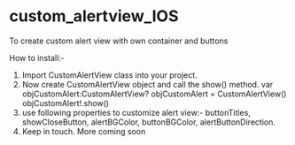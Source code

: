 # custom_alertview_IOS
To create custom alert view with own container and buttons

How to install:-

1. Import CustomAlertView class into your project.
2. Now create CustomAlertView object and call the show() method.
    var objCustomAlert:CustomAlertView?
    objCustomAlert = CustomAlertView()
    objCustomAlert!.show()
3. use following properties to customize alert view:-
    buttonTitles, showCloseButton, alertBGColor, buttonBGColor, alertButtonDirection.
4. Keep in touch. More coming soon